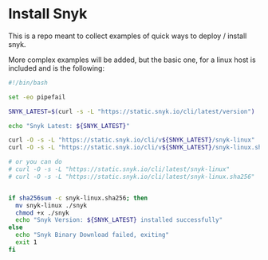 # Install Snyk

This is a repo meant to collect examples of quick ways to deploy / install snyk.

More complex examples will be added, but the basic one, for a linux host is included and is the following:

```bash
#!/bin/bash

set -eo pipefail

SNYK_LATEST=$(curl -s -L "https://static.snyk.io/cli/latest/version")

echo "Snyk Latest: ${SNYK_LATEST}"

curl -O -s -L "https://static.snyk.io/cli/v${SNYK_LATEST}/snyk-linux"
curl -O -s -L "https://static.snyk.io/cli/v${SNYK_LATEST}/snyk-linux.sha256"

# or you can do
# curl -O -s -L "https://static.snyk.io/cli/latest/snyk-linux"
# curl -O -s -L "https://static.snyk.io/cli/latest/snyk-linux.sha256"


if sha256sum -c snyk-linux.sha256; then
  mv snyk-linux ./snyk
  chmod +x ./snyk
  echo "Snyk Version: ${SNYK_LATEST} installed successfully"
else
  echo "Snyk Binary Download failed, exiting"
  exit 1
fi
```
